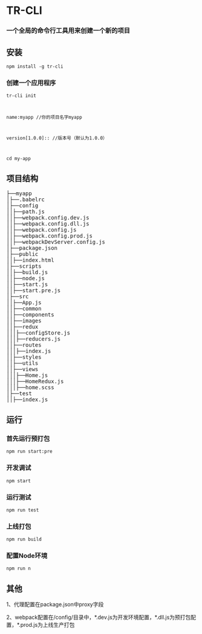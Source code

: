 # TR-CLI
### 一个全局的命令行工具用来创建一个新的项目
## 安装
<code>npm install -g tr-cli </code>
### 创建一个应用程序 
<code>tr-cli init

name:myapp          //你的项目名字myapp

version[1.0.0]::	//版本号（默认为1.0.0）

cd my-app
</code>
## 项目结构
<pre>
├──myapp
│├──.babelrc
│├──config
││├──path.js
││├──webpack.config.dev.js
││├──webpack.config.dll.js
││├──webpack.config.js
││├──webpack.config.prod.js
││├──webpackDevServer.config.js
│├──package.json
│├──public
││├──index.html
│├──scripts
││├──build.js
││├──node.js
││├──start.js
││├──start.pre.js
│├──src
││├──App.js
││├──common
││├──components
││├──images
││├──redux
│││├──configStore.js
│││├──reducers.js
││├──routes
│││├──index.js
││├──styles
││├──utils
││├──views
│││├──Home.js
│││├──HomeRedux.js
│││├──home.scss
│├──test
││├──index.js
</pre>
## 运行
### 首先运行预打包
<code>npm run start:pre</code>
### 开发调试
<code>npm start</code>
### 运行测试
<code>npm run test</code>
### 上线打包
<code>npm run build</code>
### 配置Node环境
<code>npm run n</code>

## 其他
<p>1、代理配置在package.json中proxy字段</p>
<p>2、webpack配置在/config/目录中，*.dev.js为开发环境配置，*.dll.js为预打包配置，*.prod.js为上线生产打包</p>